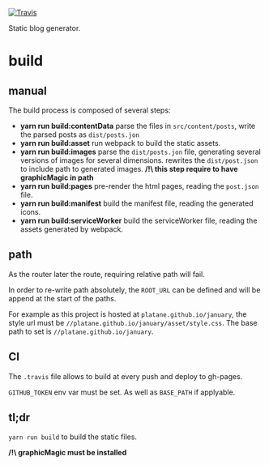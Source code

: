 [![Travis](https://img.shields.io/travis/Platane/january.svg?style=flat-square)](https://travis-ci.org/Platane/january)

Static blog generator.

# build

## manual

The build process is composed of several steps:

- __yarn run build:contentData__ parse the files in `src/content/posts`, write the parsed posts as `dist/posts.jon`
- __yarn run build:asset__ run webpack to build the static assets.
- __yarn run build:images__ parse the `dist/posts.jon` file, generating several versions of images for several dimensions. rewrites the `dist/post.json` to include path to generated images.
__/!\ this step require to have graphicMagic in path__
- __yarn run build:pages__ pre-render the html pages, reading the `post.json` file.
- __yarn run build:manifest__ build the manifest file, reading the generated icons.
- __yarn run build:serviceWorker__ build the serviceWorker file, reading the assets generated by webpack.

## path

As the router later the route, requiring relative path will fail.

In order to re-write path absolutely, the `ROOT_URL` can be defined and will be append at the start of the paths.

For example as this project is hosted at `platane.github.io/january`, the style url must be `//platane.github.io/january/asset/style.css`. The base path to set is `//platane.github.io/january`.

## CI

The `.travis` file allows to build at every push and deploy to gh-pages.

`GITHUB_TOKEN` env var must be set. As well as `BASE_PATH` if applyable.


## tl;dr

`yarn run build` to build the static files.

__/!\ graphicMagic must be installed__



